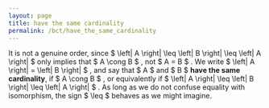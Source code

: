 ```yaml
---
layout: page
title: have the same cardinality
permalink: /bct/have_the_same_cardinality
---
```

It is not a genuine order, since $ \left\| A \right\| \leq \left\| B \right\| \leq \left\| A \right\| $ only implies that $ A \cong B $ , not $ A = B $ . We write $ \left\| A \right\| = \left\| B \right\| $ , and say that $ A $ and $ B $ **have the same cardinality**, if $ A \cong B $ , or equivalently if $ \left\| A \right\| \leq \left\| B \right\| \leq \left\| A \right\| $ . As long as we do not confuse equality with isomorphism, the sign $ \leq $ behaves as we might imagine.
